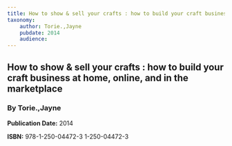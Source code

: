 ```yaml
---
title: How to show & sell your crafts : how to build your craft business at home, online, and in the marketplace
taxonomy:
	author: Torie.,Jayne
	pubdate: 2014
	audience: 
---
```

## How to show & sell your crafts : how to build your craft business at home, online, and in the marketplace
### By Torie.,Jayne


**Publication Date:** 2014

**ISBN:** 978-1-250-04472-3 1-250-04472-3